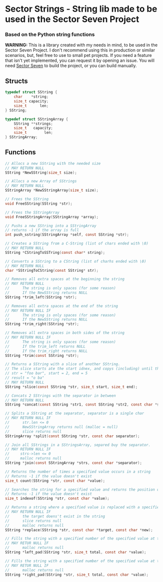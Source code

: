 # Sector Strings - String lib made to be used in the Sector Seven Project
### Based on the Python string functions

**WARNING:** This is a library created with my needs in mind, to be used in the Sector Seven Project.
I don't recommend using this in production or similar scenarios, but, feel free to use to small pet projects. If you need a feature that isn't yet implemented, you can request it by opening an issue. You will need [Sector Seven](https://github.com/MarceloLuisDantas/Sector-Seven) to build the project, or you can build manually.

## Structs
```c
typedef struct SString {
    char    *string;
    size_t capacity; 
    size_t      len; 
} SString;
```

```c
typedef struct SStringArray {
    SString **strings;
    size_t   capacity; 
    size_t        len;
} SStringArray;
```

## Functions
```c
// Allocs a new SString with the needed size
// MAY RETURN NULL
SString *NewSString(size_t size);
```

```c
// Allocs a new Array of SStrings
// MAY RETURN NULL
SStringArray *NewSStringArray(size_t size);
```

```c
// Frees the SString
void FreeSString(SString *str);
```

```c
// Frees the SStringArray
void FreeSStringArray(SStringArray *array);
```

```c
// Pushs a new SString into a SStringArray
// returns -1 if the array is full
int push_sstring(SStringArray *self, const SString *str);
```

```c
// Creates a SString from a C-String (list of chars ended with \0)
// MAY RETURN NULL
SString *CStringToSSTring(const char* string);
```

```c
// Converts a SString to a CString (list of charhs ended with \0)
// MAY RETURN NULL
char *SStringToCString(const SString* str);
```

```c
// Removes all extra spaces at the beginning the string
// MAY RETURN NULL
//      The string is only spaces (for some reason)
//      If the NewSString returns NULL
SString *trim_left(SString *str);
```

```c
// Removes all extra spaces at the end of the string
// MAY RETURN NULL IF
//      The string is only spaces (for some reason)
//      If the NewSString returns NULL
SString *trim_right(SString *str);
```

```c
// Removes all extra spaces in both sides of the string
// MAY RETURN NULL IF
//      The string is only spaces (for some reason)
//      If the trim_left returns NULL
//      If the trim_right returns NULL
SString *trim(const SString *str);
```

```c
// Returns a SString with a slice of another SString.
// The slice starts ate the start idnex, and copys (including) until the end idnex
// str = "foo bar", start = 2, end = 5
// result = "o ba"
// MAY RETURN NULL
SString *slice(const SString *str, size_t start, size_t end);
```

```c
// Concats 2 SStrings with the separator in between
// MAY RETURN NULL
SString *concat(const SString *str1, const SString *str2, const char *separator);
```

```c
// Splits a SString at the separator, separator is a single char
// MAY RETURN NULL IF
//      str.len <= 0
//      NewSStringArray returns null (malloc = null)
//      slice returns null 
SStringArray *split(const SString *str, const char separator);
```

```c
// Join all SStrings in a SStringsArray, separed buy the separator.
// MAY RETURN NULL IF
//     strs->len <= 0
//     malloc returns null
SString *join(const SStringArray *strs, const char *separator);
```

```c
// Returns the number of times a specified value occurs in a string
// Returns -1 if the value doesn't exist
size_t count(SString *str, const char *value);
```

```c
// Searches the string for a specified value and returns the position of where it was found
// Returns -1 if the value doesn't exist
size_t indexof(SString *str, const char *value);
```

```c
// Returns a string where a specified value is replaced with a specified value
// MAY RETURN NULL IF
//      the target doens't exist in the string
//      slice returns null
//      malloc returns null
SString *replace(SString *str, const char *target, const char *new);
```

```c
// Fills the string with a specified number of the specified value at the start
// MAY RETUR NULL IF
//      malloc returns null
SString *left_pad(SString *str, size_t total, const char *value);
```

```c
// Fills the string with a specified number of the specified value at the end     
// MAY RETUR NULL IF
//      malloc returns null
SString *right_pad(SString *str, size_t total, const char *value);
```
